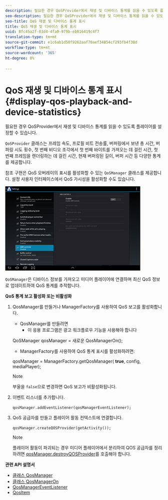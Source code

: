 ```yaml
---
description: 필요한 경우 QoSProvider에서 재생 및 디바이스 통계를 읽을 수 있도록 플레이어를 설정할 수 있습니다.
seo-description: 필요한 경우 QoSProvider에서 재생 및 디바이스 통계를 읽을 수 있도록 플레이어를 설정할 수 있습니다.
seo-title: QoS 재생 및 디바이스 통계 표시
title: QoS 재생 및 디바이스 통계 표시
uuid: 8fc45a2f-03d4-4fa0-979b-eb816419c4f7
translation-type: tm+mt
source-git-commit: e1c6ab1d50f9262aaf70aef34854cf293fb4f30d
workflow-type: tm+mt
source-wordcount: '365'
ht-degree: 0%

---
```



# QoS 재생 및 디바이스 통계 표시 {#display-qos-playback-and-device-statistics}

필요한 경우 QoSProvider에서 재생 및 디바이스 통계를 읽을 수 있도록 플레이어를 설정할 수 있습니다.

`QoSProvider` 클래스는 프레임 속도, 프로필 비트 전송률, 버퍼링에서 보낸 총 시간, 버퍼링 시도 횟수, 첫 번째 비디오 조각에서 첫 번째 바이트를 가져오는 데 걸린 시간, 첫 번째 프레임을 렌더링하는 데 걸린 시간, 현재 버퍼링된 길이, 버퍼 시간 등 다양한 통계를 제공합니다.

참조 구현은 QoS 오버레이의 표시를 활성화할 수 있는 `QoSManager` 클래스를 제공합니다. 설정 사용자 인터페이스에서 QoS 가시성을 활성화할 수도 있습니다.

![](assets/qos-configuration.jpg)

`QoSManager`은 디바이스 정보를 가져오고 미디어 플레이어에 연결하며 최신 QoS 정보로 업데이트하여 QoS 통계를 추적합니다.

**QoS 통계 보고 활성화 또는 비활성화**

1. QosManager를 만들거나 ManagerFactory를 사용하여 QoS 보고를 활성화합니다.

   * QosManager를 만들려면
      * 이 응용 프로그램은 광고 워크플로우 기능을 사용해야 합니다

   QoSManager qosManager = 새로운 QosManagerOn();

   * ManagerFactory를 사용하여 QoS 통계 표시를 활성화하려면:

   qosManager = ManagerFactory.getQosManager(
   <b>true</b>, config, mediaPlayer);

   >[!NOTE]
   >
   >부울을 `false`으로 변경하면 QoS 보고가 비활성화됩니다.

2. 이벤트 리스너를 추가합니다.

   `qosManager.addEventListener(qosManagerEventListener);`

3. QoS 공급자를 만들고 플레이어 활동 컨텍스트에 연결합니다.

   `qosManager.createQOSProvider(getActivity());`

   >[!NOTE]
   >
   >플레이어 활동이 파괴되는 경우 미디어 플레이어에서 분리하여 QOS 공급자를 정리하려면 [qosManager.destroyQOSProvider](https://help.adobe.com/en_US/primetime/reference_implementation/android/javadoc/com/adobe/primetime/reference/manager/QosManager.html#destroyQOSProvider())를 호출해야 합니다.

**관련 API 설명서**

* [클래스 QosManager](https://help.adobe.com/en_US/primetime/api/reference_implementation/android/javadoc/com/adobe/primetime/reference/manager/QosManager.html)
* [클래스 QosManagerOn](https://help.adobe.com/en_US/primetime/api/reference_implementation/android/javadoc/com/adobe/primetime/reference/manager/QosManagerOn.html)
* [QosManagerEventListener](https://help.adobe.com/en_US/primetime/api/reference_implementation/android/javadoc/com/adobe/primetime/reference/manager/QosManager.QosManagerEventListener.html)
* [QosItem](https://help.adobe.com/en_US/primetime/api/reference_implementation/android/javadoc/com/adobe/primetime/reference/manager/QosManager.QosItem.html)
